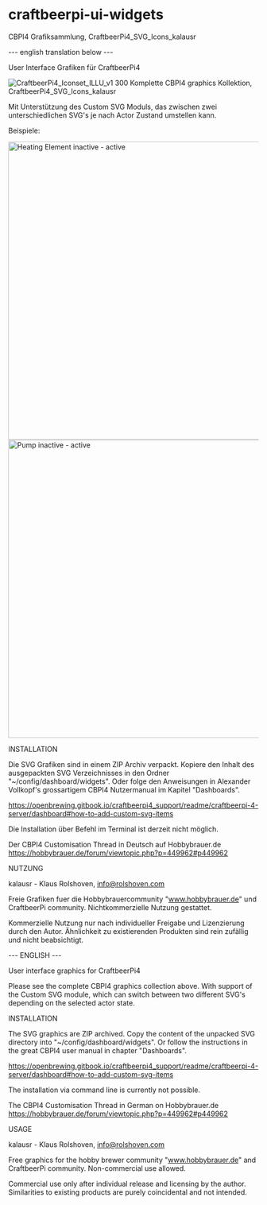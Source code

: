 # craftbeerpi-ui-widgets

CBPI4 Grafiksammlung, CraftbeerPi4_SVG_Icons_kalausr

--- english translation below ---

User Interface Grafiken für CraftbeerPi4

![CraftbeerPi4_Iconset_ILLU_v1 300](https://github.com/PiBrewing/craftbeerpi-ui-widgets/assets/87930313/355bc0d7-ca64-4d3b-a22c-bdd6df4ee790)
Komplette CBPI4 graphics Kollektion, CraftbeerPi4_SVG_Icons_kalausr

Mit Unterstützung des Custom SVG Moduls, das zwischen zwei unterschiedlichen SVG's je nach Actor Zustand umstellen kann.

Beispiele:

<img width="600" alt="Heating Element inactive - active" src="https://github.com/PiBrewing/craftbeerpi-ui-widgets/assets/87930313/c768b9dd-2e5b-4e5e-8275-07a4252212e4">
<img width="600" alt="Pump inactive - active" src="https://github.com/PiBrewing/craftbeerpi-ui-widgets/assets/87930313/4f31c931-a9c9-4d61-a106-5fae8b85108f">



INSTALLATION

Die SVG Grafiken sind in einem ZIP Archiv verpackt. Kopiere den Inhalt des ausgepackten SVG Verzeichnisses in den Ordner "~/config/dashboard/widgets".
Oder folge den Anweisungen in Alexander Vollkopf's grossartigem CBPI4 Nutzermanual im Kapitel "Dashboards". 

https://openbrewing.gitbook.io/craftbeerpi4_support/readme/craftbeerpi-4-server/dashboard#how-to-add-custom-svg-items

Die Installation über Befehl im Terminal ist derzeit nicht möglich.

Der CBPI4 Customisation Thread in Deutsch auf Hobbybrauer.de
https://hobbybrauer.de/forum/viewtopic.php?p=449962#p449962

NUTZUNG

kalausr - Klaus Rolshoven, info@rolshoven.com

Freie Grafiken fuer die Hobbybrauercommunity "www.hobbybrauer.de" und CraftbeerPi community.
Nichtkommerzielle Nutzung gestattet.

Kommerzielle Nutzung nur nach individueller Freigabe und Lizenzierung durch den Autor. 
Ähnlichkeit zu existierenden Produkten sind rein zufällig und nicht beabsichtigt.


--- ENGLISH ---

User interface graphics for CraftbeerPi4

Please see the complete CBPI4 graphics collection above.
With support of the Custom SVG module, which can switch between two different SVG's depending on the selected actor state.

INSTALLATION

The SVG graphics are ZIP archived. Copy the content of the unpacked SVG directory into "~/config/dashboard/widgets".
Or follow the instructions in the great CBPI4 user manual in chapter "Dashboards".

https://openbrewing.gitbook.io/craftbeerpi4_support/readme/craftbeerpi-4-server/dashboard#how-to-add-custom-svg-items

The installation via command line is currently not possible.

The CBPI4 Customisation Thread in German on Hobbybrauer.de
https://hobbybrauer.de/forum/viewtopic.php?p=449962#p449962

USAGE

kalausr - Klaus Rolshoven, info@rolshoven.com

Free graphics for the hobby brewer community "www.hobbybrauer.de" and CraftbeerPi community.
Non-commercial use allowed.

Commercial use only after individual release and licensing by the author. 
Similarities to existing products are purely coincidental and not intended.
